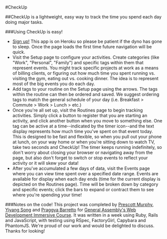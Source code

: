 #CheckUp

##CheckUp is a lightweight, easy way to track the time you spend each day doing major tasks.

###Using CheckUp is easy!

-  [Sign up!](http://checkupapp.herokuapp.com) This app is on Heroku so please be patient if the dyno has gone to sleep. Once the page loads the first time future navigation will be quick.
-  Visit the Setup page to configure your activities. Create categories (like "Work", "Personal", "Family") and specific tags within them that represent events. You might track specific projects at work as a means of billing clients, or figuring out how much time you spent running vs. visiting the gym, eating out vs. cooking dinner. The idea is to represent most of the big events you do each day.
-  Add tags to your routine on the Setup page using the arrows. The tags within the routine can then be ordered and saved. We suggest ordering tags to match the general schedule of your day (i.e. Breakfast > Commute > Work > Lunch > etc.)
-  Once you're all set up, visit the Routines page to begin tracking activities. Simply click a button to register that you are starting an activity, and click another button when you move to something else. One tag can be active at a time--indicated by the timer icon--and the text display represents how much time you've spent on that event today. This is designed to be fast and flexible, so when you pull out your phone at lunch, on your way home or when you're sitting down to watch TV, take two seconds and CheckUp! The timer keeps running indefinitely, so don't worry about closing your browser or navigating away from the page, but also don't forget to switch or stop events to reflect your activity or it will skew your data!
-  After you've accumulated a few days of data, visit the Events page where you can view time spent over a specified date range. Events are available for display when each day ends (time for the current display is depicted on the Routines page). Time will be broken down by category and specific events; click the bars to expand or contract them to see where you're spending your time!

###Notes on the code!
This project was completed by [Prescott Murphy](http://github.com/prurph), [Yiyang Song](http://github.com/songyiyang) and [Praggya Barretto](http://github.com/prbarretto) for [General Assembly's Web Development Immersive Course](http://generalassemb.ly/wdi). It was written in a week using Ruby, Rails and JavaScript, with testing using RSpec, FactoryGirl, Capybara and PhantomJS. We're proud of our work and would be delighted to discuss. Thanks for looking!
